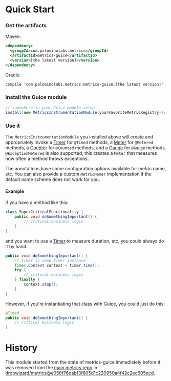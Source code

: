 # Quick Start

### Get the artifacts

Maven:

```xml
<dependency>
  <groupId>com.palominolabs.metrics</groupId>
  <artifactId>metrics-guice</artifactId>
  <version>[the latest version]</version>
</dependency>
```

Gradle:

```
compile 'com.palominolabs.metrics:metrics-guice:[the latest version]'
```

### Install the Guice module

```java
// somewhere in your Guice module setup
install(new MetricsInstrumentationModule(yourFavoriteMetricRegistry));
```

### Use it

The `MetricsInstrumentationModule` you installed above will create and appropriately invoke a [Timer](https://dropwizard.github.io/metrics/3.1.0/manual/core/#timers) for `@Timed` methods, a [Meter](https://dropwizard.github.io/metrics/3.1.0/manual/core/#meters) for `@Metered` methods, a [Counter](https://dropwizard.github.io/metrics/3.1.0/manual/core/#counters) for `@Counted` methods, and a [Gauge](https://dropwizard.github.io/metrics/3.1.0/manual/core/#gauges) for `@Gauge` methods. `@ExceptionMetered` is also supported; this creates a `Meter` that measures how often a method throws exceptions.

The annotations have some configuration options available for metric name, etc. You can also provide a custom `MetricNamer` implementation if the default name scheme does not work for you.

#### Example

If you have a method like this:

```java
class SuperCriticalFunctionality {
    public void doSomethingImportant() {
        // critical business logic
    }
}
```

and you want to use a [Timer](https://dropwizard.github.io/metrics/3.1.0/manual/core/#timers) to measure duration, etc, you could always do it by hand:

```java
public void doSomethingImportant() {
    // timer is some Timer instance
    Timer.Context context = timer.time();
    try {
        // critical business logic
    } finally {
        context.stop();
    }
}
```

However, if you're instantiating that class with Guice, you could just do this:

```java
@Timed
public void doSomethingImportant() {
    // critical business logic
}
```

# History

This module started from the state of metrics-guice immediately before it was removed from the [main metrics repo](https://github.com/dropwizard/metrics) in [dropwizard/metrics@e058f76dabf3f805d1c220950a4f42c2ec605ecd](https://github.com/dropwizard/metrics/commit/e058f76dabf3f805d1c220950a4f42c2ec605ecd).

